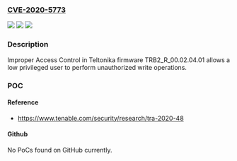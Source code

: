 ### [CVE-2020-5773](https://cve.mitre.org/cgi-bin/cvename.cgi?name=CVE-2020-5773)
![](https://img.shields.io/static/v1?label=Product&message=Teltonika%20Gateway%20TRB245&color=blue)
![](https://img.shields.io/static/v1?label=Version&message=n%2Fa&color=blue)
![](https://img.shields.io/static/v1?label=Vulnerability&message=Improper%20User%20Access%20Control&color=brighgreen)

### Description

Improper Access Control in Teltonika firmware TRB2_R_00.02.04.01 allows a low privileged user to perform unauthorized write operations.

### POC

#### Reference
- https://www.tenable.com/security/research/tra-2020-48

#### Github
No PoCs found on GitHub currently.

